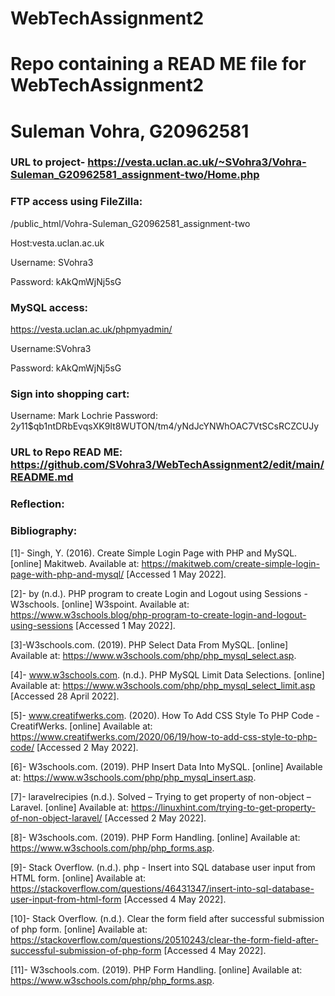 # WebTechAssignment2
# Repo containing a READ ME file for WebTechAssignment2
# Suleman Vohra, G20962581
### URL to project- https://vesta.uclan.ac.uk/~SVohra3/Vohra-Suleman_G20962581_assignment-two/Home.php
### FTP access using FileZilla:
/public_html/Vohra-Suleman_G20962581_assignment-two

Host:vesta.uclan.ac.uk

Username: SVohra3

Password: kAkQmWjNj5sG

### MySQL access:
https://vesta.uclan.ac.uk/phpmyadmin/

Username:SVohra3

Password: kAkQmWjNj5sG

### Sign into shopping cart:
Username: Mark Lochrie
Password: $2y$11$qb1ntDRbEvqsXK9It8WUTON/tm4/yNdJcYNWhOAC7VtSCsRCZCUJy
### URL to Repo READ ME: https://github.com/SVohra3/WebTechAssignment2/edit/main/README.md

### Reflection:

### Bibliography:
[1]- Singh, Y. (2016). Create Simple Login Page with PHP and MySQL. [online] Makitweb. Available at: https://makitweb.com/create-simple-login-page-with-php-and-mysql/ [Accessed 1 May 2022].

[2]- by (n.d.). PHP program to create Login and Logout using Sessions - W3schools. [online] W3spoint. Available at: https://www.w3schools.blog/php-program-to-create-login-and-logout-using-sessions [Accessed 1 May 2022].

[3]-W3schools.com. (2019). PHP Select Data From MySQL. [online] Available at: https://www.w3schools.com/php/php_mysql_select.asp.

[4]- www.w3schools.com. (n.d.). PHP MySQL Limit Data Selections. [online] Available at: https://www.w3schools.com/php/php_mysql_select_limit.asp [Accessed 28 April 2022].

[5]- www.creatifwerks.com. (2020). How To Add CSS Style To PHP Code - CreatifWerks. [online] Available at: https://www.creatifwerks.com/2020/06/19/how-to-add-css-style-to-php-code/ [Accessed 2 May 2022].

[6]- W3schools.com. (2019). PHP Insert Data Into MySQL. [online] Available at: https://www.w3schools.com/php/php_mysql_insert.asp.

[7]- laravelrecipies (n.d.). Solved – Trying to get property of non-object – Laravel. [online] Available at: https://linuxhint.com/trying-to-get-property-of-non-object-laravel/ [Accessed 2 May 2022].

[8]- W3schools.com. (2019). PHP Form Handling. [online] Available at: https://www.w3schools.com/php/php_forms.asp.

[9]- Stack Overflow. (n.d.). php - Insert into SQL database user input from HTML form. [online] Available at: https://stackoverflow.com/questions/46431347/insert-into-sql-database-user-input-from-html-form [Accessed 4 May 2022].

[10]- Stack Overflow. (n.d.). Clear the form field after successful submission of php form. [online] Available at: https://stackoverflow.com/questions/20510243/clear-the-form-field-after-successful-submission-of-php-form [Accessed 4 May 2022].

[11]- W3schools.com. (2019). PHP Form Handling. [online] Available at: https://www.w3schools.com/php/php_forms.asp.

